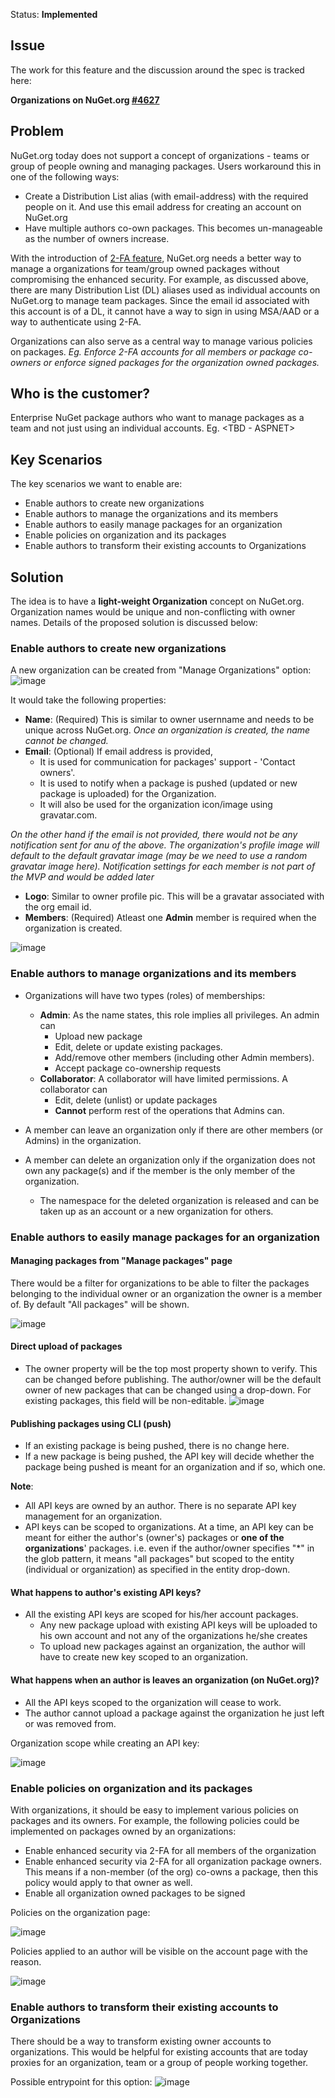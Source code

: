Status: **Implemented**

## Issue
The work for this feature and the discussion around the spec is tracked here:

**Organizations on NuGet.org [#4627](https://github.com/NuGet/NuGetGallery/issues/4627)**

## Problem
NuGet.org today does not support a concept of organizations - teams or group of people owning and managing packages. Users workaround this in one of the following ways:
* Create a Distribution List alias (with email-address) with the required people on it. And use this email address for creating an account on NuGet.org
* Have multiple authors co-own packages. This becomes un-manageable as the number of owners increase.

With the introduction of [2-FA feature](https://github.com/NuGet/NuGetGallery/issues/3252), NuGet.org needs a better way to manage a organizations for team/group owned packages without compromising the enhanced security. For example, as discussed above, there are many Distribution List (DL) aliases used as individual accounts on NuGet.org to manage team packages. Since the email id associated with this account is of a DL, it cannot have a way to sign in using MSA/AAD or a way to authenticate using 2-FA.

Organizations can also serve as a central way to manage various policies on packages. *Eg. Enforce 2-FA accounts for all members or package co-owners or enforce signed packages for the organization owned packages.*

## Who is the customer?
Enterprise NuGet package authors who want to manage packages as a team and not just using an individual accounts. Eg. <TBD - ASPNET> 

## Key Scenarios
The key scenarios we want to enable are:
* Enable authors to create new organizations
* Enable authors to manage the organizations and its members
* Enable authors to easily manage packages for an organization
* Enable policies on organization and its packages
* Enable authors to transform their existing accounts to Organizations

## Solution
The idea is to have a **light-weight Organization** concept on NuGet.org. Organization names would be unique and non-conflicting with owner names. Details of the proposed solution is discussed below:

### Enable authors to create new organizations 

A new organization can be created from "Manage Organizations" option:
![image](https://user-images.githubusercontent.com/14800916/30187514-cd09f8ca-93de-11e7-88c4-8e3a54630d21.png)

It would take the following properties:
* **Name**: (Required) This is similar to owner usernname and needs to be unique across NuGet.org.
*Once an organization is created, the name cannot be changed.*
* **Email**: (Optional) If email address is provided, 
  * It is used for communication for packages' support - 'Contact owners'. 
  * It is used to notify when a package is pushed (updated or new package is uploaded) for the Organization.
  * It will also be used for the organization icon/image using gravatar.com.

*On the other hand if the email is not provided, there would not be any notification sent for anu of the above. The organization's profile image will default to the default gravatar image (may be we need to use a random gravatar image here).*
*Notification settings for each member is not part of the MVP and would be added later*
* **Logo**: Similar to owner profile pic. This will be a gravatar associated with the org email id.
* **Members**: (Required) Atleast one **Admin** member is required when the organization is created.

![image](https://user-images.githubusercontent.com/14800916/30303819-1e340d6a-971f-11e7-80bd-8fa7928c10f0.png)

### Enable authors to manage organizations and its members

* Organizations will have two types (roles) of memberships:
   * **Admin**: As the name states, this role implies all privileges. An admin can
      * Upload new package
      * Edit, delete or update existing packages. 
      * Add/remove other members (including other Admin members).
      * Accept package co-ownership requests 
   * **Collaborator**: A collaborator will have limited permissions. A collaborator can 
      * Edit, delete (unlist) or update packages 
      * **Cannot** perform rest of the operations that Admins can.

* A member can leave an organization only if there are other members (or Admins) in the organization.
* A member can delete an organization only if the organization does not own any package(s) and if the member is the only member of the organization. 
  * The namespace for the deleted organization is released and can be taken up as an account or a new organization for others. 

### Enable authors to easily manage packages for an organization

#### Managing packages from "Manage packages" page

There would be a filter for organizations to be able to filter the packages belonging to the individual owner or an organization the owner is a member of. By default "All packages" will be shown.


![image](https://user-images.githubusercontent.com/14800916/30302514-64f7c858-9716-11e7-990b-28d8850fbb71.png)


#### Direct upload of packages

* The owner property will be the top most property shown to verify. This can be changed before publishing. The author/owner will be the default owner of new packages that can be changed using a drop-down. For existing packages, this field will be non-editable.
![image](https://user-images.githubusercontent.com/14800916/30301544-32c69e14-9710-11e7-9f22-b58e99e6d4d4.png)

#### Publishing packages using CLI (push)

* If an existing package is being pushed, there is no change here.
* If a new package is being pushed, the API key will decide whether the package being pushed is meant for an organization and if so, which one.

**Note**:
* All API keys are owned by an author. There is no separate API key management for an organization.
* API keys can be scoped to organizations. At a time, an API key can be meant for either the author's (owner's) packages or **one of the organizations**' packages. i.e. even if the author/owner specifies "*" in the glob pattern, it means "all packages" but scoped to the entity (individual or organization) as specified in the entity drop-down.

#### What happens to author's existing API keys?
* All the existing API keys are scoped for his/her account packages.
  * Any new package upload with existing API keys will be uploaded to his own account and not any of the organizations he/she creates
  * To upload new packages against an organization, the author will have to create new key scoped to an organization.

#### What happens when an author is leaves an organization (on NuGet.org)?
* All the API keys scoped to the organization will cease to work.
* The author cannot upload a package against the organization he just left or was removed from.

Organization scope while creating an API key:

![image](https://user-images.githubusercontent.com/14800916/30302450-efba9f98-9715-11e7-9dc5-0b11bb05fccd.png)


### Enable policies on organization and its packages

With organizations, it should be easy to implement various policies on packages and its owners. For example, the following policies could be implemented on packages owned by an organizations:
* Enable enhanced security via 2-FA for all members of the organization
* Enable enhanced security via 2-FA for all organization package owners. This means if a non-member (of the org) co-owns a package, then this policy would apply to that owner as well.
* Enable all organization owned packages to be signed

Policies on the organization page:

![image](https://user-images.githubusercontent.com/14800916/30302173-2297da86-9714-11e7-9160-0e6587ec67a8.png)

Policies applied to an author will be visible on the account page with the reason.

![image](https://user-images.githubusercontent.com/14800916/30302423-c2fc0b86-9715-11e7-8ae7-065879c751bc.png)

### Enable authors to transform their existing accounts to Organizations

There should be a way to transform existing owner accounts to organizations. This would be helpful for existing accounts that are today proxies for an organization, team or a group of people working together.

Possible entrypoint for this option:
![image](https://user-images.githubusercontent.com/14800916/31681107-209f85fc-b32b-11e7-9a49-220944af377a.png)

